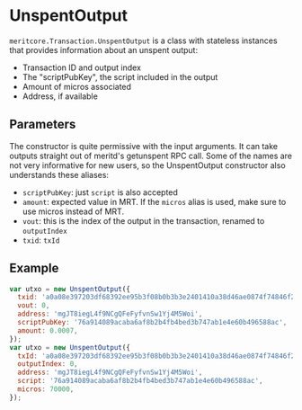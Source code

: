 # UnspentOutput

`meritcore.Transaction.UnspentOutput` is a class with stateless instances that provides information about an unspent output:

- Transaction ID and output index
- The "scriptPubKey", the script included in the output
- Amount of micros associated
- Address, if available

## Parameters

The constructor is quite permissive with the input arguments. It can take outputs straight out of meritd's getunspent RPC call. Some of the names are not very informative for new users, so the UnspentOutput constructor also understands these aliases:

- `scriptPubKey`: just `script` is also accepted
- `amount`: expected value in MRT. If the `micros` alias is used, make sure to use micros instead of MRT.
- `vout`: this is the index of the output in the transaction, renamed to `outputIndex`
- `txid`: `txId`

## Example

```javascript
var utxo = new UnspentOutput({
  txid: 'a0a08e397203df68392ee95b3f08b0b3b3e2401410a38d46ae0874f74846f2e9',
  vout: 0,
  address: 'mgJT8iegL4f9NCgQFeFyfvnSw1Yj4M5Woi',
  scriptPubKey: '76a914089acaba6af8b2b4fb4bed3b747ab1e4e60b496588ac',
  amount: 0.0007,
});
var utxo = new UnspentOutput({
  txId: 'a0a08e397203df68392ee95b3f08b0b3b3e2401410a38d46ae0874f74846f2e9',
  outputIndex: 0,
  address: 'mgJT8iegL4f9NCgQFeFyfvnSw1Yj4M5Woi',
  script: '76a914089acaba6af8b2b4fb4bed3b747ab1e4e60b496588ac',
  micros: 70000,
});
```
